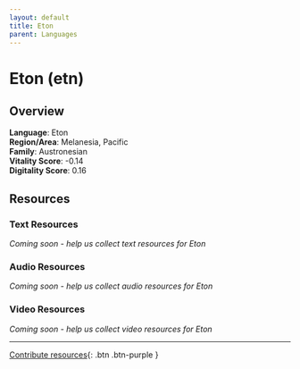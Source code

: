 ```yaml
---
layout: default
title: Eton
parent: Languages
---
```


# Eton (etn)

## Overview

**Language**: Eton  
**Region/Area**: Melanesia, Pacific  
**Family**: Austronesian  
**Vitality Score**: -0.14  
**Digitality Score**: 0.16  

## Resources

### Text Resources
*Coming soon - help us collect text resources for Eton*

### Audio Resources
*Coming soon - help us collect audio resources for Eton*

### Video Resources
*Coming soon - help us collect video resources for Eton*

---

[Contribute resources](https://fairtrain.github.io/){: .btn .btn-purple }
